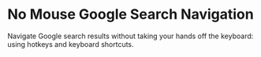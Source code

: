 No Mouse Google Search Navigation
==========================
Navigate Google search results without taking your hands off the keyboard: using hotkeys and keyboard shortcuts.
